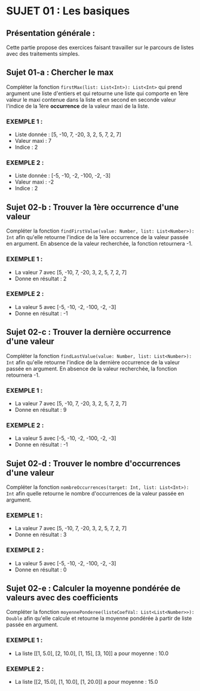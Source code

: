 # SUJET 01 : Les basiques

## Présentation générale :
Cette partie propose des exercices faisant travailler sur le parcours de listes avec des traitements simples.

## Sujet 01-a : Chercher le max
Compléter la fonction `firstMax(list: List<Int>): List<Int>` qui prend argument une liste d'entiers et qui retourne une liste qui comporte en 1ère valeur le maxi contenue dans la liste et en second en seconde valeur l'indice de la 1ère **occurrence** de la valeur maxi de la liste.

### EXEMPLE 1 :
* Liste donnée : [5, -10, 7, -20, 3, 2, 5, 7, 2, 7]
* Valeur maxi : 7
* Indice : 2

### EXEMPLE 2 :
* Liste donnée : [-5, -10, -2, -100, -2, -3]
* Valeur maxi : -2
* Indice : 2


## Sujet 02-b : Trouver la 1ère occurrence d'une valeur
Compléter la fonction `findFirstValue(value: Number, list: List<Number>): Int` afin qu'elle retourne l'indice de la 1ère occurrence de la valeur passée en argument. En absence de la valeur recherchée, la fonction retournera -1.

### EXEMPLE 1 :
* La valeur 7 avec [5, -10, 7, -20, 3, 2, 5, 7, 2, 7]
* Donne en résultat : 2

### EXEMPLE 2 :
* La valeur 5 avec [-5, -10, -2, -100, -2, -3]
* Donne en résultat : -1


## Sujet 02-c : Trouver la dernière occurrence d'une valeur
Compléter la fonction `findLastValue(value: Number, list: List<Number>): Int` afin qu'elle retourne l'indice de la dernière occurrence de la valeur passée en argument. En absence de la valeur recherchée, la fonction retournera -1.

### EXEMPLE 1 :
* La valeur 7 avec [5, -10, 7, -20, 3, 2, 5, 7, 2, 7]
* Donne en résultat : 9

### EXEMPLE 2 :
* La valeur 5 avec [-5, -10, -2, -100, -2, -3]
* Donne en résultat : -1


## Sujet 02-d : Trouver le nombre d'occurrences d'une valeur
Compléter la fonction `nombreOccurrences(target: Int, list: List<Int>): Int` afin quelle retourne le nombre d'occurrences de la valeur passée en argument.

### EXEMPLE 1 :
* La valeur 7 avec [5, -10, 7, -20, 3, 2, 5, 7, 2, 7]
* Donne en résultat : 3

### EXEMPLE 2 :
* La valeur 5 avec [-5, -10, -2, -100, -2, -3]
* Donne en résultat : 0


## Sujet 02-e : Calculer la moyenne pondérée de valeurs avec des coefficients
Compléter la fonction `moyennePonderee(listeCoefVal: List<List<Number>>): Double` afin qu'elle calcule et retourne la moyenne pondérée à partir de liste passée en argument.

### EXEMPLE 1 :
* La liste [[1, 5.0], [2, 10.0], [1, 15], [3, 10]] a pour moyenne : 10.0

### EXEMPLE 2 :
* La liste [[2, 15.0], [1, 10.0], [1, 20.0]] a pour moyenne : 15.0
